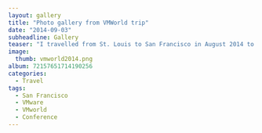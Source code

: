 ```yaml
---
layout: gallery
title: "Photo gallery from VMWorld trip"
date: "2014-09-03"
subheadline: Gallery
teaser: "I travelled from St. Louis to San Francisco in August 2014 to go to VMWorld. Here are the pictures from that trip. Enjoy."
image:
  thumb: vmworld2014.png
album: 72157651714190256
categories:
  - Travel
tags:
  - San Francisco
  - VMware
  - VMworld
  - Conference
---
```

